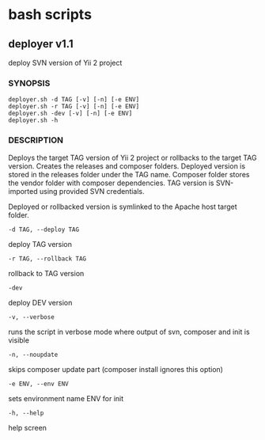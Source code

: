 # bash scripts

## deployer v1.1

deploy SVN version of Yii 2 project

### SYNOPSIS

    deployer.sh -d TAG [-v] [-n] [-e ENV]
    deployer.sh -r TAG [-v] [-n] [-e ENV]
    deployer.sh -dev [-v] [-n] [-e ENV]
    deployer.sh -h

### DESCRIPTION

Deploys the target TAG version of Yii 2 project or rollbacks to the target TAG version. 
Creates the releases and composer folders. Deployed version is stored in the releases
folder under the TAG name. Composer folder stores the vendor folder with composer
dependencies. TAG version is SVN-imported using provided SVN credentials.

Deployed or rollbacked version is symlinked to the Apache host target folder.

    -d TAG, --deploy TAG

deploy TAG version

    -r TAG, --rollback TAG

rollback to TAG version

    -dev

deploy DEV version

    -v, --verbose

runs the script in verbose mode where output of svn, composer and init is visible

    -n, --noupdate

skips composer update part (composer install ignores this option)

    -e ENV, --env ENV

sets environment name ENV for init

    -h, --help

help screen
